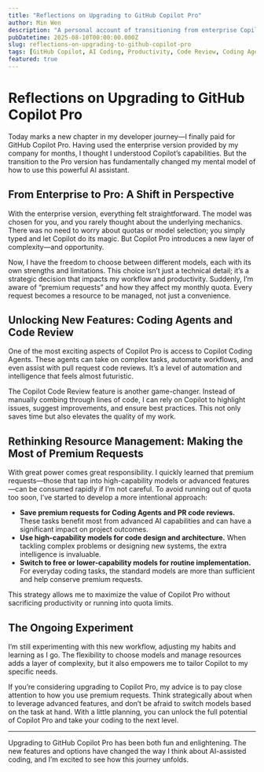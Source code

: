 ```yaml
---
title: "Reflections on Upgrading to GitHub Copilot Pro"
author: Min Wen
description: "A personal account of transitioning from enterprise Copilot to Copilot Pro, exploring new features, mental models, and strategies for maximizing premium requests."
pubDatetime: 2025-08-10T00:00:00.000Z
slug: reflections-on-upgrading-to-github-copilot-pro
tags: [GitHub Copilot, AI Coding, Productivity, Code Review, Coding Agents]
featured: true
---
```


# Reflections on Upgrading to GitHub Copilot Pro

Today marks a new chapter in my developer journey—I finally paid for GitHub Copilot Pro. Having used the enterprise version provided by my company for months, I thought I understood Copilot’s capabilities. But the transition to the Pro version has fundamentally changed my mental model of how to use this powerful AI assistant.

## From Enterprise to Pro: A Shift in Perspective

With the enterprise version, everything felt straightforward. The model was chosen for you, and you rarely thought about the underlying mechanics. There was no need to worry about quotas or model selection; you simply typed and let Copilot do its magic. But Copilot Pro introduces a new layer of complexity—and opportunity.

Now, I have the freedom to choose between different models, each with its own strengths and limitations. This choice isn’t just a technical detail; it’s a strategic decision that impacts my workflow and productivity. Suddenly, I’m aware of “premium requests” and how they affect my monthly quota. Every request becomes a resource to be managed, not just a convenience.

## Unlocking New Features: Coding Agents and Code Review

One of the most exciting aspects of Copilot Pro is access to Copilot Coding Agents. These agents can take on complex tasks, automate workflows, and even assist with pull request code reviews. It’s a level of automation and intelligence that feels almost futuristic.

The Copilot Code Review feature is another game-changer. Instead of manually combing through lines of code, I can rely on Copilot to highlight issues, suggest improvements, and ensure best practices. This not only saves time but also elevates the quality of my work.

## Rethinking Resource Management: Making the Most of Premium Requests

With great power comes great responsibility. I quickly learned that premium requests—those that tap into high-capability models or advanced features—can be consumed rapidly if I’m not careful. To avoid running out of quota too soon, I’ve started to develop a more intentional approach:

- **Save premium requests for Coding Agents and PR code reviews.** These tasks benefit most from advanced AI capabilities and can have a significant impact on project outcomes.
- **Use high-capability models for code design and architecture.** When tackling complex problems or designing new systems, the extra intelligence is invaluable.
- **Switch to free or lower-capability models for routine implementation.** For everyday coding tasks, the standard models are more than sufficient and help conserve premium requests.

This strategy allows me to maximize the value of Copilot Pro without sacrificing productivity or running into quota limits.

## The Ongoing Experiment

I’m still experimenting with this new workflow, adjusting my habits and learning as I go. The flexibility to choose models and manage resources adds a layer of complexity, but it also empowers me to tailor Copilot to my specific needs.

If you’re considering upgrading to Copilot Pro, my advice is to pay close attention to how you use premium requests. Think strategically about when to leverage advanced features, and don’t be afraid to switch models based on the task at hand. With a little planning, you can unlock the full potential of Copilot Pro and take your coding to the next level.

---

Upgrading to GitHub Copilot Pro has been both fun and enlightening. The new features and options have changed the way I think about AI-assisted coding, and I’m excited to see how this journey unfolds.
